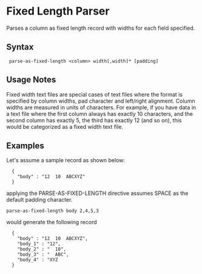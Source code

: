 # Fixed Length Parser

Parses a column as fixed length record with widths for each field specified.

## Syntax
```
 parse-as-fixed-length <column> width[,width]* [padding]
```

## Usage Notes

Fixed width text files are special cases of text files where the format is specified by column widths,
pad character and left/right alignment.  Column widths are measured in units of characters.
For example, if you have data in a text file where the first column always has exactly 10 characters,
and the second column has exactly 5, the third has exactly 12 (and so on), this would be categorized as a
fixed width text file.

## Examples

Let's assume a sample record as shown below:

```
  {
    "body" : "12  10  ABCXYZ"
  }
```

applying the PARSE-AS-FIXED-LENGTH directive assumes SPACE as the default padding
character. 

```
parse-as-fixed-length body 2,4,5,3
```

would generate the following record

```
  {
    "body" : "12  10  ABCXYZ",
    "body_1" : "12",
    "body_2" : "  10",
    "body_3" : "  ABC",
    "body_4" : "XYZ
  }
```